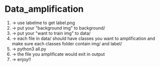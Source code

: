 # Data_amplification
1. -> use labelme to get label.png 
2. -> put your "background img" to background/
3. -> put your "want to train img" to data/
4. -> each file in data/ should have classes you want to amplification and make sure each classes folder contain img/ and label/
5. -> python3 all.py
6. -> the file you amplificate would exit in output
7. -> enjoy!!
